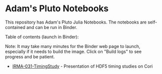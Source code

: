 # Adam's Pluto Notebooks

This repository has Adam's Pluto Julia Notebooks. The notebooks are self-contained and can be run in Binder.

Table of contents (launch in Binder):

Note: It may take many minutes for the Binder web page to launch, especially if it needs to build the image. Click on "Build logs" to see progress and be patient.

- [IRMA-031-TimingStudy](https://mybinder.org/v2/gh/lyon-fnal/AdamPlutoNotebooks/master?urlpath=pluto/open?path=IRMA-031-TimingStudy/timingStudyPresent.jl) - Presentation of HDF5 timing studies on Cori